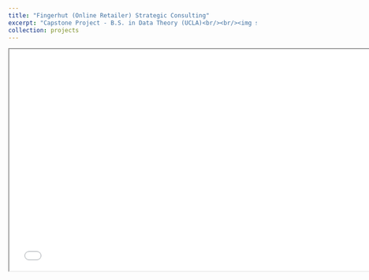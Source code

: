 ```yaml
---
title: "Fingerhut (Online Retailer) Strategic Consulting"
excerpt: "Capstone Project - B.S. in Data Theory (UCLA)<br/><br/><img src='/images/fingerhut_consulting.png' style='box-shadow: 10px 10px 20px rgba(0, 0, 0, 0.3);'>"
collection: projects
---
```


<iframe src="/files/M148_presentation.pdf" width="750" height="450"></iframe>